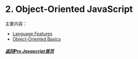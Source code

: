 # 2. Object-Oriented JavaScript   
主要内容：   
- [Language Features](#/md/projavascript/chapter2/languageFeature.md)   
- [Object-Oriented Basics](#/md/projavascript/chapter2/basics.md)   


##### [返回Pro Javascript首页](#/md/projavascript/index.md   "返回")
